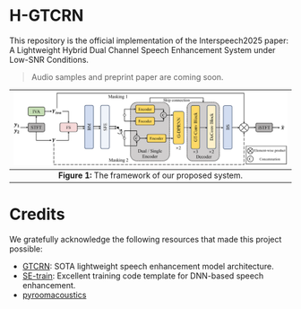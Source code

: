 # H-GTCRN
This repository is the official implementation of the Interspeech2025 paper: A Lightweight Hybrid Dual Channel Speech Enhancement System under Low-SNR Conditions.
>Audio samples and preprint paper are coming soon.

| ![The framework of our proposed system.](./figures/model.png) |
|:---------------------:|
| **Figure 1:** The framework of our proposed system. |

# Credits
We gratefully acknowledge the following resources that made this project possible:
- [GTCRN](https://github.com/Xiaobin-Rong/gtcrn): SOTA lightweight speech enhancement model architecture.
- [SE-train](https://github.com/Xiaobin-Rong/SEtrain): Excellent training code template for DNN-based speech enhancement.
- [pyroomacoustics](https://github.com/LCAV/pyroomacoustics)
